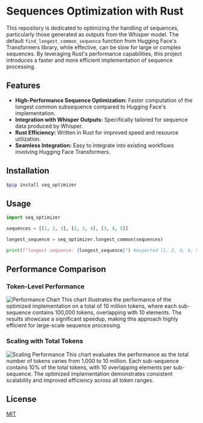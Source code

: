 # Sequences Optimization with Rust
This repository is dedicated to optimizing the handling of sequences, particularly those generated as outputs from the Whisper model. The default `find_longest_common_sequence` function from Hugging Face's Transformers library, while effective, can be slow for large or complex sequences. By leveraging Rust's performance capabilities, this project introduces a faster and more efficient implementation of sequence processing.

## Features
- **High-Performance Sequence Optimization:** Faster computation of the longest common subsequence compared to Hugging Face's implementation.
- **Integration with Whisper Outputs:** Specifically tailored for sequence data produced by Whisper.
- **Rust Efficiency:** Written in Rust for improved speed and resource utilization.
- **Seamless Integration:** Easy to integrate into existing workflows involving Hugging Face Transformers.

## Installation
```bash
$pip install seq_optimizer
```

## Usage
```python
import seq_optimizer

sequences = [[1, 2, 3], [2, 3, 4], [3, 4, 5]]

longest_sequence = seq_optimizer.longest_common(sequences)

print(f"longest sequence: {longest_sequence}") #expected [1, 2, 3, 4, 5]
```

## Performance Comparison

### Token-Level Performance
![Performance Chart](https://raw.githubusercontent.com/esylenn/seq_optimizer/main/perf_thread.svg)
This chart illustrates the performance of the optimized implementation on a total of 10 million tokens, where each sub-sequence contains 100,000 tokens, overlapping with 10 elements. The results showcase a significant speedup, making this approach highly efficient for large-scale sequence processing.

### Scaling with Total Tokens
![Scaling Performance](https://raw.githubusercontent.com/esylenn/seq_optimizer/main/perf_token.svg)
This chart evaluates the performance as the total number of tokens varies from 1,000 to 10 million. Each sub-sequence contains 10% of the total tokens, with 10 overlapping elements per sub-sequence. The optimized implementation demonstrates consistent scalability and improved efficiency across all token ranges.


## License
[MIT](./LICENSE)